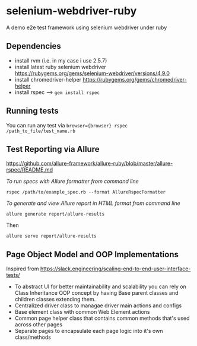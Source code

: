 # selenium-webdriver-ruby
A demo e2e test framework using selenium webdriver under ruby

## Dependencies

- install rvm (i.e. in my case i use 2.5.7)
- install latest ruby selenium webdriver https://rubygems.org/gems/selenium-webdriver/versions/4.9.0
- install chromedriver-helper https://rubygems.org/gems/chromedriver-helper
- install rspec --> ```gem install rspec```

## Running tests

You can run any test via ```browser={browser} rspec /path_to_file/test_name.rb```

## Test Reporting via Allure

https://github.com/allure-framework/allure-ruby/blob/master/allure-rspec/README.md

_To run specs with Allure formatter from command line_

    rspec /path/to/example_spec.rb --format AllureRspecFormatter
    
_To generate and view Allure report in HTML format from command line_

    allure generate report/allure-results
    
 Then
 
    allure serve report/allure-results

## Page Object Model and OOP Implementations

Inspired from https://slack.engineering/scaling-end-to-end-user-interface-tests/

 - To abstract UI for better maintainability and scalability you can rely on Class Inheritance OOP concept by having Base parent classes and children classes extending them.
 - Centralized driver class to managae driver main actions and configs
 - Base element class with common Web Element actions
 - Common page helper class that contains common methods that's used across other pages
 - Separate pages to encapsulate each page logic into it's own class/methods




